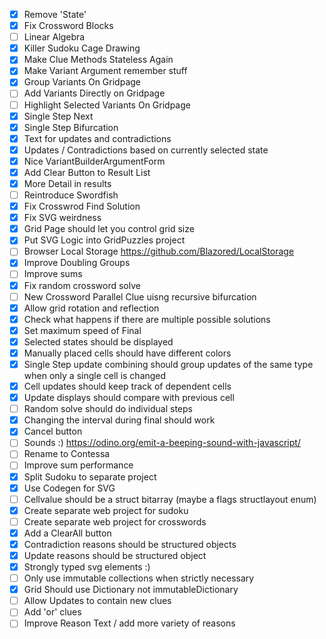 - [x] Remove 'State'
- [x] Fix Crossword Blocks
- [ ] Linear Algebra
- [x] Killer Sudoku Cage Drawing
- [x] Make Clue Methods Stateless Again
- [x] Make Variant Argument remember stuff
- [x] Group Variants On Gridpage
- [ ] Add Variants Directly on Gridpage
- [ ] Highlight Selected Variants On Gridpage
- [x] Single Step Next
- [x] Single Step Bifurcation
- [x] Text for updates and contradictions
- [x] Updates / Contradictions based on currently selected state
- [x] Nice VariantBuilderArgumentForm
- [x] Add Clear Button to Result List
- [x] More Detail in results
- [ ] Reintroduce Swordfish
- [x] Fix Crosswrod Find Solution
- [x] Fix SVG weirdness
- [x] Grid Page should let you control grid size
- [x] Put SVG Logic into GridPuzzles project
- [ ] Browser Local Storage https://github.com/Blazored/LocalStorage
- [x] Improve Doubling Groups
- [ ] Improve sums
- [x] Fix random crossword solve
- [ ] New Crossword Parallel Clue uisng recursive bifurcation
- [x] Allow grid rotation and reflection
- [x] Check what happens if there are multiple possible solutions
- [x] Set maximum speed of Final
- [x] Selected states should be displayed
- [x] Manually placed cells should have different colors
- [x] Single Step update combining should group updates of the same type when only a single cell is changed
- [x] Cell updates should keep track of dependent cells
- [x] Update displays should compare with previous cell
- [ ] Random solve should do individual steps
- [x] Changing the interval during final should work
- [x] Cancel button
- [ ] Sounds :) https://odino.org/emit-a-beeping-sound-with-javascript/
- [ ] Rename to Contessa
- [ ] Improve sum performance
- [x] Split Sudoku to separate project
- [x] Use Codegen for SVG
- [ ] Cellvalue should be a struct bitarray (maybe a flags structlayout enum)
- [x] Create separate web project for sudoku
- [ ] Create separate web project for crosswords
- [x] Add a ClearAll button
- [x] Contradiction reasons should be structured objects
- [x] Update reasons should be structured object
- [x] Strongly typed svg elements :)
- [ ] Only use immutable collections when strictly necessary
- [x] Grid Should use Dictionary not immutableDictionary
- [ ] Allow Updates to contain new clues
- [ ] Add 'or' clues
- [ ] Improve Reason Text / add more variety of reasons